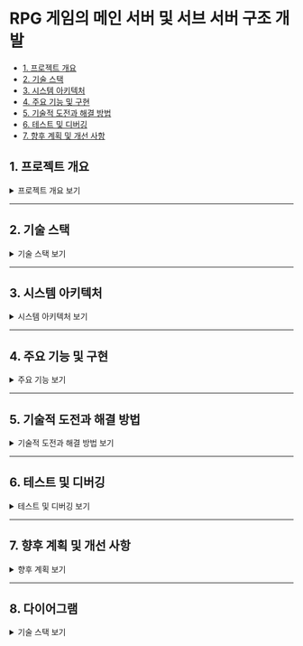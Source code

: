 # RPG 게임의 메인 서버 및 서브 서버 구조 개발

- [1. 프로젝트 개요](#1-프로젝트-개요)
- [2. 기술 스택](#2-기술-스택)
- [3. 시스템 아키텍처](#3-시스템-아키텍처)
- [4. 주요 기능 및 구현](#4-주요-기능-및-구현)
- [5. 기술적 도전과 해결 방법](#5-기술적-도전과-해결-방법)
- [6. 테스트 및 디버깅](#6-테스트-및-디버깅)
- [7. 향후 계획 및 개선 사항](#7-향후-계획-및-개선-사항)

## 1. 프로젝트 개요
<details>
<summary>프로젝트 개요 보기</summary>
  
이 프로젝트의 목표는 C++로 작성된 **메인 서버**, C#으로 작성된 **서브 서버**, 그리고 **유니티 클라이언트** 간의 효율적인 연결과 **위치 동기화** 기능을 구현하는 것이었습니다. 이 시스템은 멀티플레이어 RPG 게임에서 여러 서버 간의 효율적인 통신과 데이터 전송, 위치 동기화를 위한 기반을 제공합니다.
</details>

---

## 2. 기술 스택

<details>
<summary>기술 스택 보기</summary>

- **서버**
  - 메인 서버: **C++**
  - 서브 서버: **C#**
  
- **클라이언트**
  - Unity

- **통신 프로토콜**
  - **C++ 서버와 C# 서버 간의 통신**: **TCP** 프로토콜을 사용하여 안정적인 데이터 전송과 연결을 유지.
  - **C# 서버와 클라이언트 간의 통신**: **TCP**와 **UDP** 프로토콜을 혼합하여 사용. **TCP**는 연결 지향적이고 안정적인 데이터 전송을 위해, **UDP**는 빠른 데이터 전송이 필요한 실시간 업데이트와 상태 동기화를 위해 사용.

- **압축 기술**:
  - 데이터 전송 최적화를 위해 **Gzip**을 사용하여 데이터를 압축하여 전송 효율성을 높임.

- **개발 도구**:
  - 개발 환경: **Visual Studio 2019**, **Visual Studio 2022**

- **라이브러리 및 프레임워크**:
  - **JSON 라이브러리**: 
    - C#: **Newtonsoft.Json** 라이브러리 사용하여 서버와 클라이언트 간 데이터 직렬화/역직렬화 처리
    - C++: **nlohmann/json** 라이브러리를 통해 JSON 처리 작업 수행

</details>

---

## 3. 시스템 아키텍처
<details>
<summary>시스템 아키텍처 보기</summary>
  
### 서버 아키텍처
- **메인 서버**: 게임의 핵심 로직 처리 및 데이터 저장 담당
- **서브 서버**: 서버 로드 분산, 위치 동기화, 이벤트 처리 담당
- **서버 간 통신**: **TCP**를 기반으로 메인 서버와 서브 서버 간의 데이터 전송. 안정적이고 순차적인 데이터 처리 및 연결을 유지하기 위해 TCP 프로토콜을 사용.


### 클라이언트 아키텍처
- 클라이언트는 서버와 실시간으로 데이터를 송수신하며 게임의 UI를 갱신합니다.
- 클라이언트에서 서버로 보내는 요청 및 응답 구조:
  - 위치 정보, 이벤트 처리 요청, 상태 업데이트 등
- 클라이언트에서 게임 데이터를 처리하고 UI를 갱신하는 방식:
  - 서버로부터 받은 데이터에 기반한 UI 업데이트 및 상태 반영
- **위치 정보 동기화**:
  - 캐릭터 오브젝트의 좌표 정보는 **UDP** 프로토콜을 사용하여 빠르고 효율적으로 전달. 
  - UDP를 사용하여 실시간으로 캐릭터의 위치를 동기화하고, 빠른 반응성을 제공합니다.
- **기타 정보 처리**:
  - 위치 외의 게임 상태 정보나 이벤트 처리 요청 등은 **TCP** 프로토콜을 통해 안정적인 데이터 전송을 보장하며 처리됩니다.

</details>

---

## 4. 주요 기능 및 구현
<details>
<summary>주요 기능 보기</summary>
  
### 서버-클라이언트 연결
- **연결 방식**: **TCP/IP** 및 **WebSocket**을 사용하여 서버와 클라이언트 간 안정적인 연결을 유지
- **연결 초기화**: 세션 관리 및 클라이언트 연결을 위한 프로토콜 구현
- 
### 위치 동기화 기능
- **위치 동기화 알고리즘**:
  - 클라이언트는 일정 주기로 자신의 위치 정보를 서버에 전송.
  - 서버는 이 정보를 바탕으로 다른 클라이언트들과 위치를 동기화.
  - 주기적인 위치 전송을 통해 클라이언트들의 실시간 위치 정보를 정확하게 동기화함.

</details>

---

## 5. 기술적 도전과 해결 방법
<details>
<summary>기술적 도전과 해결 방법 보기</summary>
  
### 성능 최적화

- **서버 간 데이터 전송 최적화**:  
   - Gzip으로 패킷 데이터 압축, 16바이트 이하 구조체 사용
   - 직렬화/역직렬화 효율성 향상으로 데이터 전송 속도 및 대역폭 절감
   - 데이터 크기 최적화 (불필요한 데이터 제외, 필수 데이터만 전송)

[JsonCompressionManager.cs 파일 보기](https://github.com/kimjaehui02/TurnBasedBattler/blob/main/ServerFolder/UDPServer/JsonCompressionManager.cs)

- **클라이언트 로딩 속도 및 서버 응답 시간 최적화**:  
   - **응답 시간 최적화**:  
     - 네트워크 직렬화 및 역직렬화 성능 개선으로 서버와 클라이언트 간의 응답 시간 단축
     - 16바이트 이하 구조체 직렬화 방식을 사용하여 네트워크 지연시간 최소화
     - 직렬화 시간 단축을 통해 실시간 데이터 전송 및 빠른 응답 보장
       
## 성능 비교

#### 1. JSON 직렬화/역직렬화 성능 (클래스 사용)

- **Original JSON Serialization**: 190ms  
- **Original JSON Deserialization**: 29ms  

#### 2. JSON 직렬화/역직렬화 성능 (구조체 사용)

- **Compact JSON Serialization**: 2ms  
- **Compact JSON Deserialization**: 0ms  

### 참고:
- 해당 성능 테스트는 [여기](https://github.com/kimjaehui02/TurnBasedBattler/blob/main/SimC/SimulationClass/Issue1.cs)에서 확인할 수 있습니다. 


## 참고 문서

- [클래스와 구조체 간의 선택 - Framework Design Guidelines](https://learn.microsoft.com/ko-kr/dotnet/standard/design-guidelines/choosing-between-class-and-struct)


### 동기화 문제 해결
- **위치 동기화 정확성 보장**:
  - 알고리즘 및 기술을 통해 위치 동기화의 정확성 보장
  - 네트워크 지연이나 타이밍 문제를 해결하는 방법




</details>

---

## 6. 테스트 및 디버깅
<details>
<summary>테스트 및 디버깅 보기</summary>
  
### 테스트 전략
- **서버-클라이언트 간 통신 테스트**
- **위치 동기화 및 클라이언트-서버 간 동기화 테스트**
- **서버와 클라이언트 에러 처리 테스트**

### 디버깅 과정
- **네트워크 관련 버그 해결**: 네트워크 통신과 관련된 문제 해결
- **동기화 오류 수정**: 위치 동기화 오류 및 타이밍 문제 해결

  
</details>

---

## 7. 향후 계획 및 개선 사항
<details>
<summary>향후 계획 보기</summary>
  
- **MySQL과 Firebase 연결**:
  - 서버와 클라이언트를 위한 데이터베이스 연결을 목표로 함
  - 사용자 데이터 관리 및 실시간 상태 동기화를 위한 데이터베이스 통합
  - 데이터 저장소를 MySQL과 Firebase로 분리하여 확장성을 높임
- **서버 선택 기능 및 재연결 기능 추가**:
  - 여러 서버 중에서 클라이언트가 적절한 서버를 선택할 수 있는 기능 구현
  - 연결이 끊길 경우 재연결 및 서버 상태 확인 기능 추가
- **클라이언트 컨텐츠 추가**:
  - 새로운 게임 컨텐츠(아이템, 몬스터 등)를 클라이언트에 추가하여 지속적인 게임 확장 가능성 확보

</details>


---






## 8. 다이어그램

<details>
<summary>기술 스택 보기</summary>
  
![다이어그램](https://github.com/kimjaehui02/TurnBasedBattler/blob/main/one.png)

</details>


